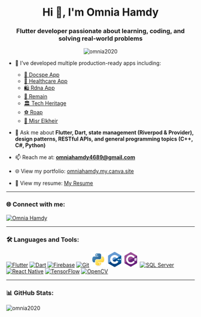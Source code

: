 <h1 align="center">Hi 👋, I'm Omnia Hamdy</h1>
<h3 align="center">Flutter developer passionate about learning, coding, and solving real-world problems</h3>

<p align="center">
  <img src="https://komarev.com/ghpvc/?username=omnia2020&label=Profile%20views&color=0e75b6&style=flat" alt="omnia2020" />
</p>

- 🔭 I’ve developed multiple production-ready apps including:  
  - [📱 Docspe App](https://play.google.com/store/apps/details?id=com.docspe)  
  - [🏥 Healthcare App](https://play.google.com/store/apps/details?id=com.docspechealth)  
  - [🛍 Rdna App](https://play.google.com/store/apps/details?id=com.rdnastore.app.customer)  
  - [🏥 Remain](https://apps.apple.com/sa/app/ahmc/id6670443386)  
  - [🏛 Tech Heritage](https://apps.apple.com/ae/app/tech-heritage/id6736628063)  
  - [⚽ Roap](https://apps.apple.com/ae/app/roap-sports/id6569262163)  
  - [🤝 Misr Elkheir](https://apps.apple.com/ae/app/roap-sports/id6569262163)  

    

- 💬 Ask me about **Flutter, Dart, state management (Riverpod & Provider), design patterns, RESTful APIs, and general programming topics (C++, C#, Python)**

- 📫 Reach me at: **omniahamdy4689@gmail.com**

- 🌐 View my portfolio: [omniahamdy.my.canva.site](https://omniahamdy.my.canva.site/omnia-hamdy)

- 📄 View my resume: [My Resume](https://drive.google.com/file/d/15wSqyhcEioPnhAk3I-GUkVMOyQs8J4es/view?usp=sharing)

---

<h3 align="left">🌐 Connect with me:</h3>
<p align="left">
  <a href="https://www.linkedin.com/in/omnia-hamdy-b949b8177/" target="_blank">
    <img align="center" src="https://raw.githubusercontent.com/rahuldkjain/github-profile-readme-generator/master/src/images/icons/Social/linked-in-alt.svg" alt="Omnia Hamdy" height="30" width="40" />
  </a>
</p>

---

<h3 align="left">🛠 Languages and Tools:</h3>
<p align="left">
  <a href="https://flutter.dev" target="_blank"><img src="https://www.vectorlogo.zone/logos/flutterio/flutterio-icon.svg" alt="Flutter" width="40" height="40"/></a>
  <a href="https://dart.dev" target="_blank"><img src="https://www.vectorlogo.zone/logos/dartlang/dartlang-icon.svg" alt="Dart" width="40" height="40"/></a>
  <a href="https://firebase.google.com/" target="_blank"><img src="https://www.vectorlogo.zone/logos/firebase/firebase-icon.svg" alt="Firebase" width="40" height="40"/></a>
  <a href="https://git-scm.com/" target="_blank"><img src="https://www.vectorlogo.zone/logos/git-scm/git-scm-icon.svg" alt="Git" width="40" height="40"/></a>
  <a href="https://www.python.org" target="_blank"><img src="https://raw.githubusercontent.com/devicons/devicon/master/icons/python/python-original.svg" alt="Python" width="40" height="40"/></a>
  <a href="https://www.w3schools.com/cpp/" target="_blank"><img src="https://raw.githubusercontent.com/devicons/devicon/master/icons/cplusplus/cplusplus-original.svg" alt="C++" width="40" height="40"/></a>
  <a href="https://www.w3schools.com/cs/" target="_blank"><img src="https://raw.githubusercontent.com/devicons/devicon/master/icons/csharp/csharp-original.svg" alt="C#" width="40" height="40"/></a>
  <a href="https://www.microsoft.com/en-us/sql-server" target="_blank"><img src="https://www.svgrepo.com/show/303229/microsoft-sql-server-logo.svg" alt="SQL Server" width="40" height="40"/></a>
  <a href="https://reactnative.dev/" target="_blank"><img src="https://reactnative.dev/img/header_logo.svg" alt="React Native" width="40" height="40"/></a>
  <a href="https://www.tensorflow.org" target="_blank"><img src="https://www.vectorlogo.zone/logos/tensorflow/tensorflow-icon.svg" alt="TensorFlow" width="40" height="40"/></a>
  <a href="https://opencv.org/" target="_blank"><img src="https://www.vectorlogo.zone/logos/opencv/opencv-icon.svg" alt="OpenCV" width="40" height="40"/></a>
</p>

---
<h3 align="left">📊 GitHub Stats:</h3>

<p><img align="left" src="https://github-readme-stats.vercel.app/api/top-langs?username=omnia2020&show_icons=true&locale=en&layout=compact" alt="omnia2020" /></p>



